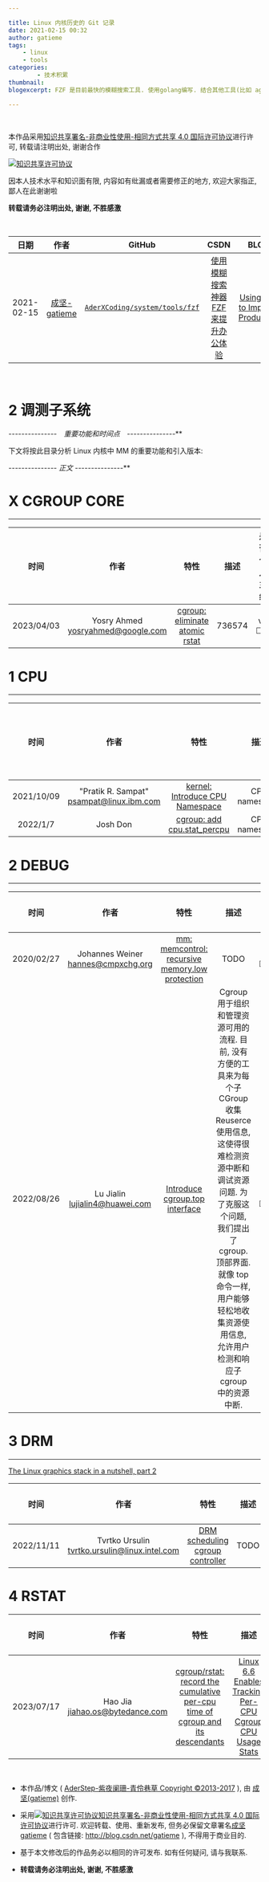 ```yaml
---

title: Linux 内核历史的 Git 记录
date: 2021-02-15 00:32
author: gatieme
tags:
    - linux
    - tools
categories:
        - 技术积累
thumbnail:
blogexcerpt: FZF 是目前最快的模糊搜索工具. 使用golang编写. 结合其他工具(比如 ag 和 fasd)可以完成非常多的工作. 前段时间, 有同事给鄙人推荐了 FZF, 通过简单的配置, 配合 VIM/GIT 等工具食用, 简直事半功倍, 效率指数级提升, 因此推荐给大家.

---
```


<br>

本作品采用<a rel="license" href="http://creativecommons.org/licenses/by-nc-sa/4.0/">知识共享署名-非商业性使用-相同方式共享 4.0 国际许可协议</a>进行许可, 转载请注明出处, 谢谢合作

<a rel="license" href="http://creativecommons.org/licenses/by-nc-sa/4.0/"><img alt="知识共享许可协议" style="border-width:0" src="https://i.creativecommons.org/l/by-nc-sa/4.0/88x31.png" /></a>

因本人技术水平和知识面有限, 内容如有纰漏或者需要修正的地方, 欢迎大家指正, 鄙人在此谢谢啦

**转载请务必注明出处, 谢谢, 不胜感激**

<br>

| 日期 | 作者 | GitHub| CSDN | BLOG |
| ------- |:-------:|:-------:|:-------:|:-------:|
| 2021-02-15 | [成坚-gatieme](https://kernel.blog.csdn.net) | [`AderXCoding/system/tools/fzf`](https://github.com/gatieme/AderXCoding/tree/master/system/tools/fzf) | [使用模糊搜索神器 FZF 来提升办公体验](https://blog.csdn.net/gatieme/article/details/113828826) | [Using FZF to Improve Productivit](https://oskernellab.com/2021/02/15/2021/0215-0001-Using_FZF_to_Improve_Productivity)|


<br>

2   **调测子系统**
=====================




**-*-*-*-*-*-*-*-*-*-*-*-*-*-*-*　重要功能和时间点　-*-*-*-*-*-*-*-*-*-*-*-*-*-*-***





下文将按此目录分析 Linux 内核中 MM 的重要功能和引入版本:




**-*-*-*-*-*-*-*-*-*-*-*-*-*-*-* 正文 -*-*-*-*-*-*-*-*-*-*-*-*-*-*-***

# X CGROUP CORE
-------

| 时间  | 作者 | 特性 | 描述 | 是否合入主线 | 链接 |
|:----:|:----:|:---:|:----:|:---------:|:----:|
| 2023/04/03 | Yosry Ahmed <yosryahmed@google.com> | [cgroup: eliminate atomic rstat](https://patchwork.kernel.org/project/linux-mm/cover/20230403220337.443510-1-yosryahmed@google.com/) | 736574 | v1 ☐☑ | [LORE v1,0/5](https://lore.kernel.org/r/20230403220337.443510-1-yosryahmed@google.com) |



# 1 CPU
-------

| 时间  | 作者 | 特性 | 描述 | 是否合入主线 | 链接 |
|:----:|:----:|:---:|:----:|:---------:|:----:|
| 2021/10/09 | "Pratik R. Sampat" <psampat@linux.ibm.com> | [kernel: Introduce CPU Namespace](https://www.phoronix.com/scan.php?page=news_item&px=Linux-CPU-Namespace) | CPU namespace | RFC ☐ | [LWN RFC, 0/5]](https://lwn.net/Articles/872507) |
| 2022/1/7 |  Josh Don | [cgroup: add cpu.stat_percpu](https://lkml.org/lkml/2022/1/7/833) | CPU namespace | RFC ☐ | [LORE 1/2]](https://lkml.org/lkml/2022/1/7/833) |


# 2 DEBUG
-------

| 时间 | 作者 | 特性 | 描述 | 是否合入主线 | 链接 |
|:---:|:----:|:---:|:----:|:---------:|:----:|
| 2020/02/27 | Johannes Weiner <hannes@cmpxchg.org> | [mm: memcontrol: recursive memory.low protection](https://lore.kernel.org/all/20200227195606.46212-1-hannes@cmpxchg.org) | TODO | v1 ☐☑✓ | [LORE v1,0/3](https://lore.kernel.org/all/20200227195606.46212-1-hannes@cmpxchg.org) |
| 2022/08/26 | Lu Jialin <lujialin4@huawei.com> | [Introduce cgroup.top interface](https://lore.kernel.org/all/20220@huawei.com) | Cgroup 用于组织和管理资源可用的流程. 目前, 没有方便的工具来为每个子 CGroup 收集 Reuserce 使用信息, 这使得很难检测资源中断和调试资源问题. 为了克服这个问题, 我们提出了 cgroup. 顶部界面. 就像 top 命令一样, 用户能够轻松地收集资源使用信息, 允许用户检测和响应子 cgroup 中的资源中断. | v1 ☐☑✓ | [LORE v1,0/2](https://lore.kernel.org/all/20220826011503.103894-1-lujialin4@huawei.com) |

# 3 DRM
-------

[The Linux graphics stack in a nutshell, part 2](https://lwn.net/Articles/955708)

| 时间 | 作者 | 特性 | 描述 | 是否合入主线 | 链接 |
|:---:|:----:|:---:|:----:|:---------:|:----:|
| 2022/11/11 | Tvrtko Ursulin <tvrtko.ursulin@linux.intel.com> | [DRM scheduling cgroup controller](https://lore.kernel.org/all/20221111104435.3152347-1-tvrtko.ursulin@linux.intel.com) | TODO | v2 ☐☑✓ | [LORE v2,0/13](https://lore.kernel.org/all/20221111104435.3152347-1-tvrtko.ursulin@linux.intel.com) |


# 4 RSTAT

| 时间 | 作者 | 特性 | 描述 | 是否合入主线 | 链接 |
|:---:|:----:|:---:|:----:|:---------:|:----:|
| 2023/07/17 | Hao Jia <jiahao.os@bytedance.com> | [cgroup/rstat: record the cumulative per-cpu time of cgroup and its descendants](https://git.kernel.org/pub/scm/linux/kernel/git/torvalds/linux.git/commit/?id=0437719c1a97791481c5fd59642494f2108701a8) | [Linux 6.6 Enables Tracking Per-CPU Cgroup CPU Usage Stats](https://www.phoronix.com/news/Linux-6.6-cgroup) | v1 ☑✓ [6.6-rc1](https://git.kernel.org/pub/scm/linux/kernel/git/torvalds/linux.git/commit/?id=7716f383a58314378604eecdd66949ea2cd80ef3) | [LORE](https://lore.kernel.org/all/20230717093612.40846-1-jiahao.os@bytedance.com)<br>*-*-*-*-*-*-*-* <br>[LORE v2](https://lore.kernel.org/all/20230807032930.87785-1-jiahao.os@bytedance.com) |


<br>

*   本作品/博文 ( [AderStep-紫夜阑珊-青伶巷草 Copyright ©2013-2017](http://blog.csdn.net/gatieme) ), 由 [成坚(gatieme)](http://blog.csdn.net/gatieme) 创作.

*   采用<a rel="license" href="http://creativecommons.org/licenses/by-nc-sa/4.0/"><img alt="知识共享许可协议" style="border-width:0" src="https://i.creativecommons.org/l/by-nc-sa/4.0/88x31.png" /></a><a rel="license" href="http://creativecommons.org/licenses/by-nc-sa/4.0/">知识共享署名-非商业性使用-相同方式共享 4.0 国际许可协议</a>进行许可. 欢迎转载、使用、重新发布, 但务必保留文章署名[成坚gatieme](http://blog.csdn.net/gatieme) ( 包含链接: http://blog.csdn.net/gatieme ), 不得用于商业目的.

*   基于本文修改后的作品务必以相同的许可发布. 如有任何疑问, 请与我联系.

*   **转载请务必注明出处, 谢谢, 不胜感激**
<br>
